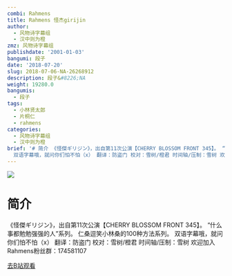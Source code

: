 ```yaml
---
combi: Rahmens
title: Rahmens 怪杰girijin
author:
  - 风物诗字幕组
  - 汉中则为橙
zmz: 风物诗字幕组
publishdate: '2001-01-03'
bangumi: 段子
date: '2018-07-20'
slug: 2018-07-06-NA-26268912
description: 段子&#8226;NA
weight: 19280.0
bangumis:
  - 段子
tags:
  - 小林贤太郎
  - 片桐仁
  - rahmens
categories:
  - 风物诗字幕组
  - 汉中则为橙
brief: '# 简介 《怪傑ギリジン》，出自第11次公演【CHERRY BLOSSOM FRONT 345】。 “什么事都勉勉强强的人”系列。 仁桑逗笑小林桑的100种方法系列。
  双语字幕哦，就问你们怕不怕（x） 翻译：防盗门 校对：雪树/橙君 时间轴/压制：雪树 欢迎加入Rahmens粉丝群：174581107'
---
```

![](https://i.imgur.com/KFb8E8k.jpg)
# 简介  
《怪傑ギリジン》，出自第11次公演【CHERRY BLOSSOM FRONT 345】。
“什么事都勉勉强强的人”系列。
仁桑逗笑小林桑的100种方法系列。
双语字幕哦，就问你们怕不怕（x）
翻译：防盗门 校对：雪树/橙君 时间轴/压制：雪树
欢迎加入Rahmens粉丝群：174581107  

[去B站观看](https://www.bilibili.com/video/av26268912/)
 
